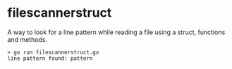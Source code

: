 filescannerstruct
=================

A way to look for a line pattern while reading a file using a struct, functions and methods.

    > go run filescannerstruct.go
    line pattern found: pattern
